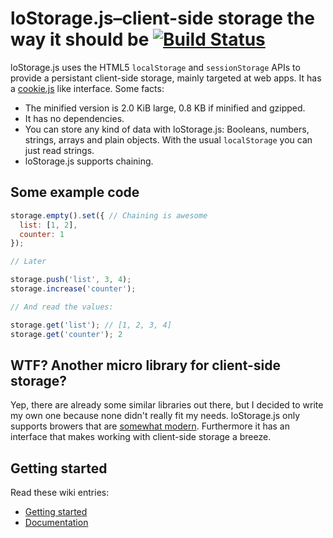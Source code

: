 # loStorage.js–client-side storage the way it should be [![Build Status](https://travis-ci.org/florian/loStorage.js.png?branch=master)](https://travis-ci.org/florian/loStorage.js)
loStorage.js uses the HTML5 `localStorage` and `sessionStorage` APIs to provide a persistant client-side storage, mainly
targeted at web apps.
It has a [cookie.js](https://github.com/florian/cookie.js) like interface. Some facts:

- The minified version is 2.0 KiB large, 0.8 KB if minified and gzipped.
- It has no dependencies.
- You can store any kind of data with loStorage.js: Booleans, numbers, strings, arrays and plain objects. With the
usual `localStorage` you can just read strings.
- loStorage.js supports chaining.

## Some example code

```javascript
storage.empty().set({ // Chaining is awesome
  list: [1, 2],
  counter: 1
});

// Later

storage.push('list', 3, 4);
storage.increase('counter');

// And read the values:

storage.get('list'); // [1, 2, 3, 4]
storage.get('counter'); 2

```

## WTF? Another micro library for client-side storage?

Yep, there are already some similar libraries out there, but I decided to write my own one because none didn't
really fit my needs. loStorage.js only supports browers that are [somewhat modern](https://github.com/florian/loStorage.js/blob/master/docs/browser-support.md).
Furthermore it has an interface that makes working with client-side storage a breeze.

## Getting started

Read these wiki entries:

- [Getting started](https://github.com/florian/loStorage.js/blob/master/docs/getting-started.md)
- [Documentation](https://github.com/florian/loStorage.js/blob/master/docs/api-documentation.md)
